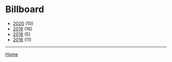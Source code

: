 # Billboard

  * [2020](./billboard-2020.md/) (10)
  * [2019](./billboard-2019.md/) (16)
  * [2018](./billboard-2018.md/) (5)
  * [2016](./billboard-2016.md/) (11)

----

[Home](../)
